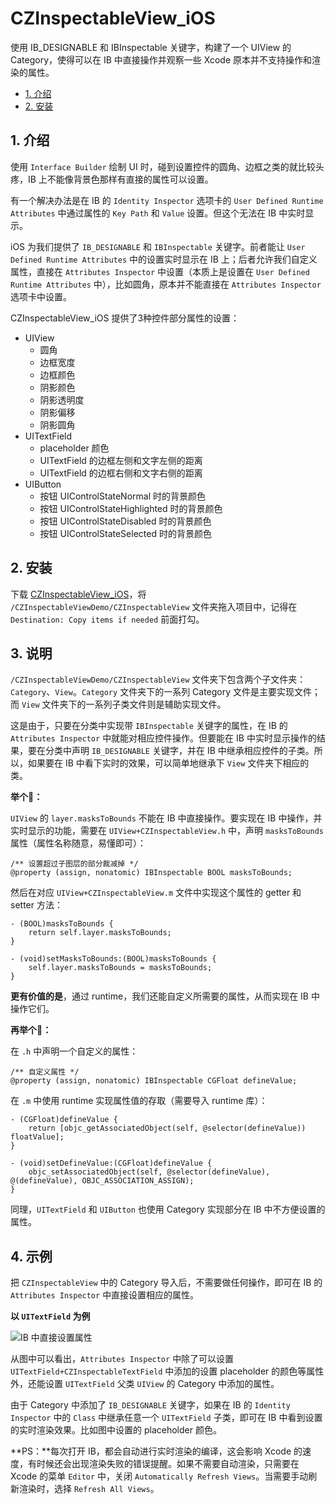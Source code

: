 # CZInspectableView_iOS
使用 IB_DESIGNABLE 和 IBInspectable 关键字，构建了一个 UIView 的 Category，使得可以在 IB 中直接操作并观察一些 Xcode 原本并不支持操作和渲染的属性。

* [1. 介绍](#1-介绍)
* [2. 安装](#2-安装)

## 1. 介绍

使用 `Interface Builder` 绘制 UI 时，碰到设置控件的圆角、边框之类的就比较头疼，IB 上不能像背景色那样有直接的属性可以设置。

有一个解决办法是在 IB 的 `Identity Inspector` 选项卡的 `User Defined Runtime Attributes` 中通过属性的 `Key Path` 和 `Value` 设置。但这个无法在 IB 中实时显示。

iOS 为我们提供了 `IB_DESIGNABLE` 和 `IBInspectable` 关键字。前者能让 `User Defined Runtime Attributes` 中的设置实时显示在 IB 上；后者允许我们自定义属性，直接在 `Attributes Inspector` 中设置（本质上是设置在 `User Defined Runtime Attributes` 中），比如圆角，原本并不能直接在 `Attributes Inspector` 选项卡中设置。

CZInspectableView_iOS 提供了3种控件部分属性的设置：

* UIView
  * 圆角
  * 边框宽度
  * 边框颜色
  * 阴影颜色
  * 阴影透明度
  * 阴影偏移
  * 阴影圆角
* UITextField
  * placeholder 颜色
  * UITextField 的边框左侧和文字左侧的距离
  * UITextField 的边框右侧和文字右侧的距离
* UIButton
  * 按钮 UIControlStateNormal 时的背景颜色
  * 按钮 UIControlStateHighlighted 时的背景颜色
  * 按钮 UIControlStateDisabled 时的背景颜色
  * 按钮 UIControlStateSelected 时的背景颜色

## 2. 安装

下载 [CZInspectableView_iOS](https://github.com/clayzhu/CZInspectableView_iOS/archive/master.zip)，将 `/CZInspectableViewDemo/CZInspectableView` 文件夹拖入项目中，记得在 `Destination: Copy items if needed` 前面打勾。

## 3. 说明

`/CZInspectableViewDemo/CZInspectableView` 文件夹下包含两个子文件夹：`Category`、`View`。`Category` 文件夹下的一系列 Category 文件是主要实现文件；而 `View` 文件夹下的一系列子类文件则是辅助实现文件。

这是由于，只要在分类中实现带 `IBInspectable` 关键字的属性，在 IB 的 `Attributes Inspector` 中就能对相应控件操作。但要能在 IB 中实时显示操作的结果，要在分类中声明 `IB_DESIGNABLE` 关键字，并在 IB 中继承相应控件的子类。所以，如果要在 IB 中看下实时的效果，可以简单地继承下 `View` 文件夹下相应的类。

**举个🌰：**

`UIView` 的 `layer.masksToBounds` 不能在 IB 中直接操作。要实现在 IB 中操作，并实时显示的功能，需要在 `UIView+CZInspectableView.h` 中，声明 `masksToBounds` 属性（属性名称随意，易懂即可）：

```objc
/** 设置超过子图层的部分裁减掉 */
@property (assign, nonatomic) IBInspectable BOOL masksToBounds;
```

然后在对应 `UIView+CZInspectableView.m` 文件中实现这个属性的 getter 和 setter 方法：

```objc
- (BOOL)masksToBounds {
    return self.layer.masksToBounds;
}

- (void)setMasksToBounds:(BOOL)masksToBounds {
    self.layer.masksToBounds = masksToBounds;
}
```

**更有价值的是**，通过 runtime，我们还能自定义所需要的属性，从而实现在 IB 中操作它们。

**再举个🌰：**

在 `.h` 中声明一个自定义的属性：

```objc
/** 自定义属性 */
@property (assign, nonatomic) IBInspectable CGFloat defineValue;
```

在 `.m` 中使用 runtime 实现属性值的存取（需要导入 runtime 库）：

```objc
- (CGFloat)defineValue {
	return [objc_getAssociatedObject(self, @selector(defineValue)) floatValue];
}

- (void)setDefineValue:(CGFloat)defineValue {
	objc_setAssociatedObject(self, @selector(defineValue), @(defineValue), OBJC_ASSOCIATION_ASSIGN);
}
```

同理，`UITextField` 和 `UIButton` 也使用 Category 实现部分在 IB 中不方便设置的属性。

## 4. 示例

把 `CZInspectableView` 中的 Category 导入后，不需要做任何操作，即可在 IB 的 `Attributes Inspector` 中直接设置相应的属性。

**以 `UITextField` 为例**

![IB 中直接设置属性](http://ompmj0bxx.bkt.clouddn.com/%E5%B1%8F%E5%B9%95%E5%BF%AB%E7%85%A7%202017-06-10%2022.41.22.png)

从图中可以看出，`Attributes Inspector` 中除了可以设置 `UITextField+CZInspectableTextField` 中添加的设置 placeholder 的颜色等属性外，还能设置 `UITextField` 父类 `UIView` 的 Category 中添加的属性。

由于 Category 中添加了 `IB_DESIGNABLE` 关键字，如果在 IB 的 `Identity Inspector` 中的 `Class` 中继承任意一个 `UITextField` 子类，即可在 IB 中看到设置的实时渲染效果。比如图中设置的 placeholder 颜色。

**PS：**每次打开 IB，都会自动进行实时渲染的编译，这会影响 Xcode 的速度，有时候还会出现渲染失败的错误提醒。如果不需要自动渲染，只需要在 Xcode 的菜单 `Editor` 中，关闭 `Automatically Refresh Views`。当需要手动刷新渲染时，选择 `Refresh All Views`。

